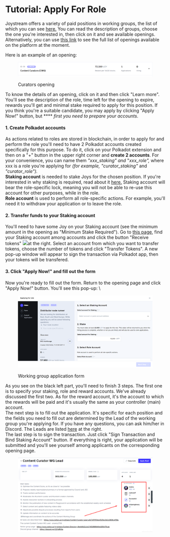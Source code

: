 # Tutorial: Apply For Role

Joystream offers a variety of paid positions in working groups, the list of which you can see [here.](https://dao.joystream.org/#/working-groups) You can read the description of groups, choose the one you're interested in, then click on it and see available openings. Alternatively, you can use [this link](https://dao.joystream.org/#/working-groups/openings) to see the full list of openings available on the platform at the moment.&#x20;

Here is an example of an opening:

<figure><img src="../../.gitbook/assets/wg_role.png" alt=""><figcaption><p>Curators opening</p></figcaption></figure>

To know the details of an opening, click on it and then click "Learn more". You'll see the description of the role, time left for the opening to expire, rewards you'll get and minimal stake required to apply for this position. If you think you're a suitable candidate, you may apply by clicking "Apply Now!" button, but **** _first you need to prepare your accounts_.

#### 1. Create Polkadot accounts 

As actions related to roles are stored in blockchain, in order to apply for and perform the role you'll need to have 2 Polkadot accounts created specifically for this purpose. To do it, click on your Polkadot extension and then on a "+" button in the upper right corner and **create 2 accounts**. For your convenience, you can name them _"xxx\_staking" and_ "_xxx\_role",_ where xxx is a role you're applying for _(_for example_, "curator\_staking"_ and _"curator\_role")._\
**Staking account** is needed to stake Joys for the chosen position. If you're interested in why staking is required, read about it [here.](https://joystream.gitbook.io/testnet-workspace/system/accounts-and-staking#staking) Staking account will bear the role-specific lock, meaning you will not be able to re-use this account for other purposes, while in the role.\
**Role account** is used to perform all role-specific actions. For example, you'll need it to withdraw your application or to leave the role.&#x20;

#### &#x20;2. Transfer funds to your Staking account&#x20;

You'll need to have some Joy on your Staking account (see the minimum amount in the opening as "Minimum Stake Required"). Go to [this page](https://dao.joystream.org/#/profile), find your Staking account among accounts and click the button "Receive tokens" ![](../../.gitbook/assets/receive\_tokens\_button.png)at the right. Select an account from which you want to transfer tokens, choose the number of tokens and click "Transfer Tokens". A new pop-up window will appear to sign the transaction via Polkadot app, then your tokens will be transfered.

#### 3. Click "Apply Now!" and fill out the form

Now you're ready to fill out the form. Return to the opening page and click "Apply Now!" button. You'll see this pop-up: \


<figure><img src="../../.gitbook/assets/wg_application_form.png" alt=""><figcaption><p>Working group application form</p></figcaption></figure>

As you see on the black left part, you'll need to finish 3 steps. The first one is to specify your staking, role and reward accounts. We've already discussed the first two. As for the reward account, it's the account to which the rewards will be paid and it's usually the same as your controller (main) account. \
The next step is to fill out the application. It's specific for each position and the fields you need to fill out are determined by the Lead of the working group you're applying for. If you have any questions, you can ask him/her in Discord. The Leads are listed [here](https://dao.joystream.org/#/working-groups) at the right. \
The last step is to sign the transaction. Just click "Sign Transaction and Bind Staking Account" button. If everything is right, your application will be submitted and you'll see yourself among applicants on the corresponding opening page.

<figure><img src="../../.gitbook/assets/opening_page.png" alt=""><figcaption></figcaption></figure>

